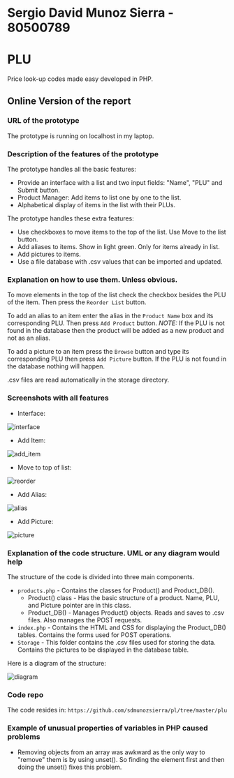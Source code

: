 # Sergio David Munoz Sierra - 80500789
# PLU

Price look-up codes made easy developed in PHP.

## Online Version of the report

### URL of the prototype
The prototype is running on localhost in my laptop.

### Description of the features of the prototype
The prototype handles all the basic features:
* Provide an interface with a list and two input fields: "Name", "PLU" and Submit button.
* Product Manager: Add items to list one by one to the list.
* Alphabetical display of items in the list with their PLUs.

The prototype handles these extra features:
* Use checkboxes to move items to the top of the list. Use Move to the list button.
* Add aliases to items. Show in light green. Only for items already in list.
* Add pictures to items.
* Use a file database with .csv values that can be imported and updated.

### Explanation on how to use them. Unless obvious.
To move elements in the top of the list check the checkbox besides the PLU of the item. Then press the `Reorder List` button.

To add an alias to an item enter the alias in the `Product Name` box and its corresponding PLU. Then press `Add Product` button. *NOTE:* If the PLU is not found in the database then the product will be added as a new product and not as an alias.

To add a picture to an item press the `Browse` button and type its corresponding PLU then press `Add Picture` button. If the PLU is not found in the database nothing will happen.

.csv files are read automatically in the storage directory.

### Screenshots with all features
* Interface:

![interface](report_files/screenshot-full-interface.png)

* Add Item:

![add_item](report_files/screenshot-add.png)

* Move to top of list:

![reorder](report_files/screenshot-reorder.png)

* Add Alias:

![alias](report_files/screenshot-alias.png)

* Add Picture:

![picture](report_files/screenshot-picture.png)

### Explanation of the code structure. UML or any diagram would help
The structure of the code is divided into three main components.
* `products.php` - Contains the classes for Product() and Product_DB().
  - Product() class - Has the basic structure of a product. Name, PLU, and Picture pointer are in this class.
  - Product_DB() - Manages Product() objects. Reads and saves to .csv files. Also manages the POST requests.
* `index.php` - Contains the HTML and CSS for displaying the Product_DB() tables. Contains the forms used for POST operations.
* `Storage` - This folder contains the .csv files used for storing the data. Contains the pictures to be displayed in the database table.

Here is a diagram of the structure:

![diagram](report_files/diagram.jpg)

### Code repo
The code resides in:
```https://github.com/sdmunozsierra/pl/tree/master/plu```

### Example of unusual properties of variables in PHP caused problems
* Removing objects from an array was awkward as the only way to "remove" them is by using unset(). So finding the element first and then doing the unset() fixes this problem.
